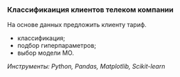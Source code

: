 ### Классификаиция клиентов телеком компании
На основе данных предложить клиенту тариф.
- классификация;
- подбор гиперпараметров;
- выбор модели МО.

*Инструменты: Python, Pandas, Matplotlib, Scikit-learn*
